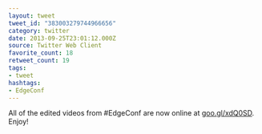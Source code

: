 ```yaml
---
layout: tweet
tweet_id: "383003279744966656"
category: twitter
date: 2013-09-25T23:01:12.000Z
source: Twitter Web Client
favorite_count: 18
retweet_count: 19
tags:
- tweet
hashtags:
- EdgeConf
---
```


All of the edited videos from #EdgeConf are now online at [goo.gl/xdQ0SD](http://goo.gl/xdQ0SD). Enjoy!
